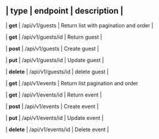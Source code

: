 
| type | endpoint | description |
---------------------------------
| **get** | /api/v1/guests | Return list with pagination and order |

| **get** | /api/v1/guests/id | Return guest |

| **post** | /api/v1/guests | Create guest |

| **put** | /api/v1/guests/id | Update guest |

| **delete** | /api/v1/guests/id | delete guest |

| **get** | /api/v1/events | Return list pagination and order

| **get** | /api/v1/events/id | Return event |

| **post** | /api/v1/events | Create event |

| **put** | /api/v1/events/id | Update event |

| **delete** | /api/v1/events/id | Delete event |     
